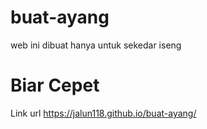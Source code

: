 # buat-ayang
web ini dibuat hanya untuk sekedar iseng
# Biar Cepet
Link url https://jalun118.github.io/buat-ayang/
